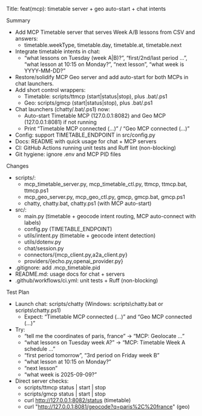 Title: feat(mcp): timetable server + geo auto-start + chat intents

Summary

- Add MCP Timetable server that serves Week A/B lessons from CSV and answers:
  - timetable.weekType, timetable.day, timetable.at, timetable.next
- Integrate timetable intents in chat:
  - “what lessons on Tuesday (week A|B)?”, “first/2nd/last period …”, “what lesson at 10:15 on Monday?”, “next lesson”, “what week is YYYY-MM-DD?”
- Restore/solidify MCP Geo server and add auto-start for both MCPs in chat launchers.
- Add short control wrappers:
  - Timetable: scripts/ttmcp (start|status|stop), plus .bat/.ps1
  - Geo: scripts/gmcp (start|status|stop), plus .bat/.ps1
- Chat launchers (chatty/.bat/.ps1) now:
  - Auto-start Timetable MCP (127.0.0.1:8082) and Geo MCP (127.0.0.1:8081) if not running
  - Print “Timetable MCP connected (…)” / “Geo MCP connected (…)”
- Config: support TIMETABLE_ENDPOINT in src/config.py
- Docs: README with quick usage for chat + MCP servers
- CI: GitHub Actions running unit tests and Ruff lint (non-blocking)
- Git hygiene: ignore .env and MCP PID files

Changes

- scripts/:
  - mcp_timetable_server.py, mcp_timetable_ctl.py, ttmcp, ttmcp.bat, ttmcp.ps1
  - mcp_geo_server.py, mcp_geo_ctl.py, gmcp, gmcp.bat, gmcp.ps1
  - chatty, chatty.bat, chatty.ps1 (with MCP auto-start)
- src/:
  - main.py (timetable + geocode intent routing, MCP auto-connect with labels)
  - config.py (TIMETABLE_ENDPOINT)
  - utils/intent.py (timetable + geocode intent detection)
  - utils/dotenv.py
  - chat/session.py
  - connectors/{mcp_client.py,a2a_client.py}
  - providers/{echo.py,openai_provider.py}
- .gitignore: add .mcp_timetable.pid
- README.md: usage docs for chat + servers
- .github/workflows/ci.yml: unit tests + Ruff (non-blocking)

Test Plan

- Launch chat: scripts/chatty (Windows: scripts\\chatty.bat or scripts\\chatty.ps1)
  - Expect: “Timetable MCP connected (…)” and “Geo MCP connected (…)”
- Try:
  - “tell me the coordinates of paris, france” → “MCP: Geolocate …”
  - “what lessons on Tuesday week A?” → “MCP: Timetable Week A schedule …”
  - “first period tomorrow”, “3rd period on Friday week B”
  - “what lesson at 10:15 on Monday?”
  - “next lesson”
  - “what week is 2025-09-09?”
- Direct server checks:
  - scripts/ttmcp status | start | stop
  - scripts/gmcp status | start | stop
  - curl http://127.0.0.1:8082/status (timetable)
  - curl "http://127.0.0.1:8081/geocode?q=paris%2C%20france" (geo)

